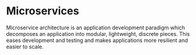 # Microservices 

Microservice architecture is an application development paradigm which decomposes an application into modular, lightweight, discrete pieces. This eases development and testing and makes applications more resilient and easier to scale.